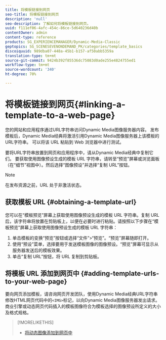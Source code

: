 ```yaml
---
title: 将模板链接到网页
seo-title: 将模板链接到网页
description: 'null'
seo-description: 了解如何将模板链接到网页。
uuid: f111ef06-4afc-454c-86ce-5d640236d40b
contentOwner: admin
content-type: reference
products: SG_EXPERIENCEMANAGER/Dynamic-Media-Classic
geptopics: SG_SCENESEVENONDEMAND_PK/categories/template_basics
discoiquuid: 989dba07-448a-45b1-b157-af50abb5359a
translation-type: tm+mt
source-git-commit: 9424b392f85536dc75083d0ade255e4824755ed1
workflow-type: tm+mt
source-wordcount: '340'
ht-degree: 70%

---
```



# 将模板链接到网页{#linking-a-template-to-a-web-page}

您的网站和应用程序通过URL字符串访问Dynamic Media图像服务器内容。 发布模板后，Dynamic Media经典将激活引用Dynamic Media图像服务器上该模板的URL字符串。 可以将该 URL 粘贴到 Web 浏览器中进行测试。

要将URL字符串放置到网页和应用程序中，请从Dynamic Media经典中复制它们。 要获取使用图像预设生成的模板 URL 字符串，请转至“预览”屏幕或浏览面板（在“细节”视图中）。然后选择“图像预设”并选择“复制 URL”按钮。

>[!NOTE]
>
>在发布资源之前，URL 处于非激活状态。

## 获取模板 URL {#obtaining-a-template-url}

您可以在“模板预览”屏幕上获取使用图像预设生成的模板 URL 字符串。复制 URL 后，该字符串将放置在剪贴板上，以便在必要时进行粘贴。请按照以下步骤在“模板预览”屏幕上获取使用图像预设生成的模板 URL 字符串：

1. 单击模板的变换“预览”按钮或选择“文件”>“预览”。“预览”屏幕随即打开。
1. 使用“预设”菜单，选择要用于发送模板图像的图像预设。“预览”屏幕可显示从服务器发送后的模板效果。
1. 单击“复制 URL”按钮，将 URL 复制到剪贴板。

## 将模板 URL 添加到网页中  {#adding-template-urls-to-your-web-page}

要向网页添加模板，请咨询网页开发团队，使用Dynamic Media经典URL字符串修改HTML网页代码中的`<IMG>`标记，以向Dynamic Media图像服务器发出请求。 商业引擎或动态网页代码插入的模板图像符合为模板选择的图像预设所定义的大小及格式规格。

>[!MORELIKETHIS]
>
>* [将动态图像添加到网页中](linking-urls-web-application.md#adding_dynamic_images_to_your_web_page)

